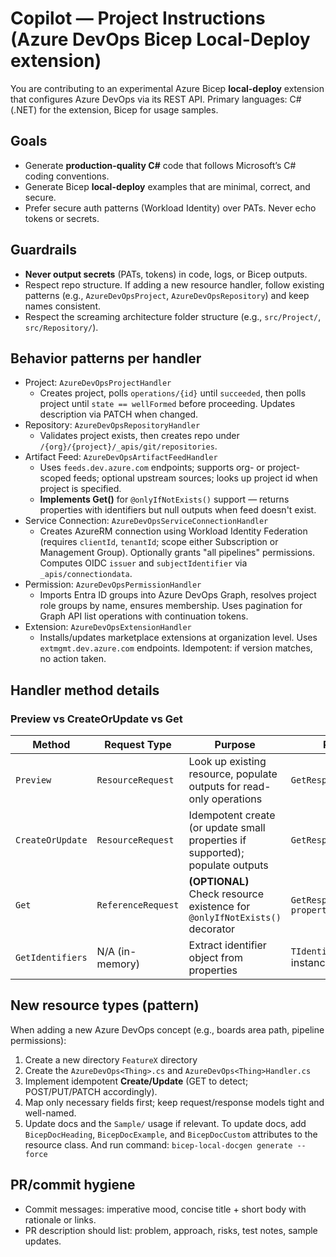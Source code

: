 # Copilot — Project Instructions (Azure DevOps Bicep Local-Deploy extension)

You are contributing to an experimental Azure Bicep **local-deploy** extension that configures Azure DevOps via its REST API. Primary languages: C# (.NET) for the extension, Bicep for usage samples.

## Goals

- Generate **production-quality C#** code that follows Microsoft’s C# coding conventions.
- Generate Bicep **local-deploy** examples that are minimal, correct, and secure.
- Prefer secure auth patterns (Workload Identity) over PATs. Never echo tokens or secrets.

## Guardrails

- **Never output secrets** (PATs, tokens) in code, logs, or Bicep outputs.
- Respect repo structure. If adding a new resource handler, follow existing patterns (e.g., `AzureDevOpsProject`, `AzureDevOpsRepository`) and keep names consistent.
- Respect the screaming architecture folder structure (e.g., `src/Project/`, `src/Repository/`).

## Behavior patterns per handler

- Project: `AzureDevOpsProjectHandler`
  - Creates project, polls `operations/{id}` until `succeeded`, then polls project until `state == wellFormed` before proceeding. Updates description via PATCH when changed.
- Repository: `AzureDevOpsRepositoryHandler`
  - Validates project exists, then creates repo under `/{org}/{project}/_apis/git/repositories`.
- Artifact Feed: `AzureDevOpsArtifactFeedHandler`
  - Uses `feeds.dev.azure.com` endpoints; supports org- or project-scoped feeds; optional upstream sources; looks up project id when project is specified.
  - **Implements Get()** for `@onlyIfNotExists()` support — returns properties with identifiers but null outputs when feed doesn't exist.
- Service Connection: `AzureDevOpsServiceConnectionHandler`
  - Creates AzureRM connection using Workload Identity Federation (requires `clientId`, `tenantId`; scope either Subscription or Management Group). Optionally grants "all pipelines" permissions. Computes OIDC `issuer` and `subjectIdentifier` via `_apis/connectiondata`.
- Permission: `AzureDevOpsPermissionHandler`
  - Imports Entra ID groups into Azure DevOps Graph, resolves project role groups by name, ensures membership. Uses pagination for Graph API list operations with continuation tokens.
- Extension: `AzureDevOpsExtensionHandler`
  - Installs/updates marketplace extensions at organization level. Uses `extmgmt.dev.azure.com` endpoints. Idempotent: if version matches, no action taken.

## Handler method details

### Preview vs CreateOrUpdate vs Get

| Method           | Request Type       | Purpose                                                                       | Returns                            | When Called                                 |
| ---------------- | ------------------ | ----------------------------------------------------------------------------- | ---------------------------------- | ------------------------------------------- |
| `Preview`        | `ResourceRequest`  | Look up existing resource, populate outputs for read-only operations          | `GetResponse(request)`             | Bicep `what-if` or preview mode             |
| `CreateOrUpdate` | `ResourceRequest`  | Idempotent create (or update small properties if supported); populate outputs | `GetResponse(request)`             | Bicep deployment/provisioning               |
| `Get`            | `ReferenceRequest` | **(OPTIONAL)** Check resource existence for `@onlyIfNotExists()` decorator    | `GetResponse(request, properties)` | Bicep conditional resource existence checks |
| `GetIdentifiers` | N/A (in-memory)    | Extract identifier object from properties                                     | `TIdentifiers` instance            | Framework calls internally                  |

## New resource types (pattern)

When adding a new Azure DevOps concept (e.g., boards area path, pipeline permissions):
1) Create a new directory `FeatureX` directory
2) Create the `AzureDevOps<Thing>.cs` and `AzureDevOps<Thing>Handler.cs`
3) Implement idempotent **Create/Update** (GET to detect; POST/PUT/PATCH accordingly).
4) Map only necessary fields first; keep request/response models tight and well-named.
5) Update docs and the `Sample/` usage if relevant.
  To update docs, add `BicepDocHeading`, `BicepDocExample`, and `BicepDocCustom` attributes to the resource class. And run command: `bicep-local-docgen generate --force`

## PR/commit hygiene
- Commit messages: imperative mood, concise title + short body with rationale or links.
- PR description should list: problem, approach, risks, test notes, sample updates.
